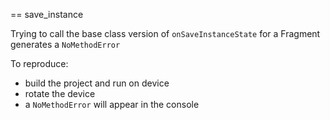 == save_instance

Trying to call the base class version of `onSaveInstanceState` for a Fragment generates a `NoMethodError`

To reproduce:
   * build the project and run on device
   * rotate the device
   * a `NoMethodError` will appear in the console
